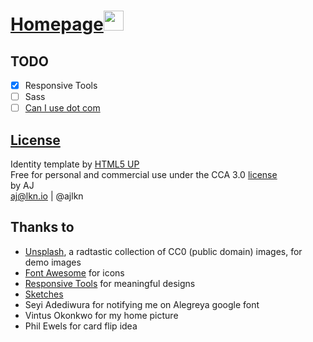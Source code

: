 # <a href="https://oukaire.github.io/">Homepage<img src="images/favicon.ico" alt width="32"/></a>

## TODO

- [x] Responsive Tools
- [ ] Sass
- [ ] [Can I use dot com][can-i-use]

## [License]

Identity template by [HTML5 UP]  
Free for personal and commercial use under the CCA 3.0 [license][1]  
by AJ   
aj@lkn.io | @ajlkn

## Thanks to

* [Unsplash], a radtastic collection of CC0 (public domain) images, for demo images
* [Font Awesome] for icons
* [Responsive Tools] for meaningful designs
* [Sketches]
* Seyi Adediwura for notifying me on Alegreya google font
* Vintus Okonkwo for my home picture
* Phil Ewels for card flip idea

[License]: LICENSE
[1]: https://html5up.net/license
[HTML5 UP]: https://html5up.net/
[Font Awesome]: https://fontawesome.com/?from=io
[Responsive Tools]: https://github.com/ajlkn/responsive-tools
[Unsplash]: https://unsplash.com/
[Sketches]: http://funny.pho.to/color_pencil_drawing/
[can-i-use]: https://caniuse.com/
